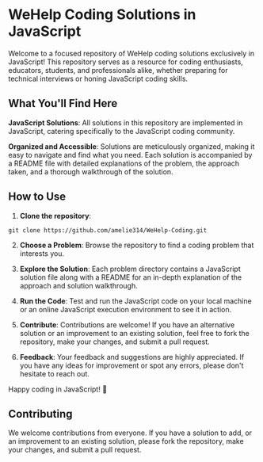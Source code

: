 # WeHelp Coding Solutions in JavaScript

Welcome to a focused repository of WeHelp coding solutions exclusively in JavaScript! This repository serves as a resource for coding enthusiasts, educators, students, and professionals alike, whether preparing for technical interviews or honing JavaScript coding skills.

## What You'll Find Here

**JavaScript Solutions**: All solutions in this repository are implemented in JavaScript, catering specifically to the JavaScript coding community.

**Organized and Accessible**: Solutions are meticulously organized, making it easy to navigate and find what you need. Each solution is accompanied by a README file with detailed explanations of the problem, the approach taken, and a thorough walkthrough of the solution.

## How to Use

1. **Clone the repository**:
```
git clone https://github.com/amelie314/WeHelp-Coding.git
```
2. **Choose a Problem**:
Browse the repository to find a coding problem that interests you.

3. **Explore the Solution**:
Each problem directory contains a JavaScript solution file along with a README for an in-depth explanation of the approach and solution walkthrough.

4. **Run the Code**:
Test and run the JavaScript code on your local machine or an online JavaScript execution environment to see it in action.

5. **Contribute**:
Contributions are welcome! If you have an alternative solution or an improvement to an existing solution, feel free to fork the repository, make your changes, and submit a pull request.

6. **Feedback**:
Your feedback and suggestions are highly appreciated. If you have any ideas for improvement or spot any errors, please don't hesitate to reach out.

Happy coding in JavaScript! 🚀

## Contributing

We welcome contributions from everyone. If you have a solution to add, or an improvement to an existing solution, please fork the repository, make your changes, and submit a pull request.

